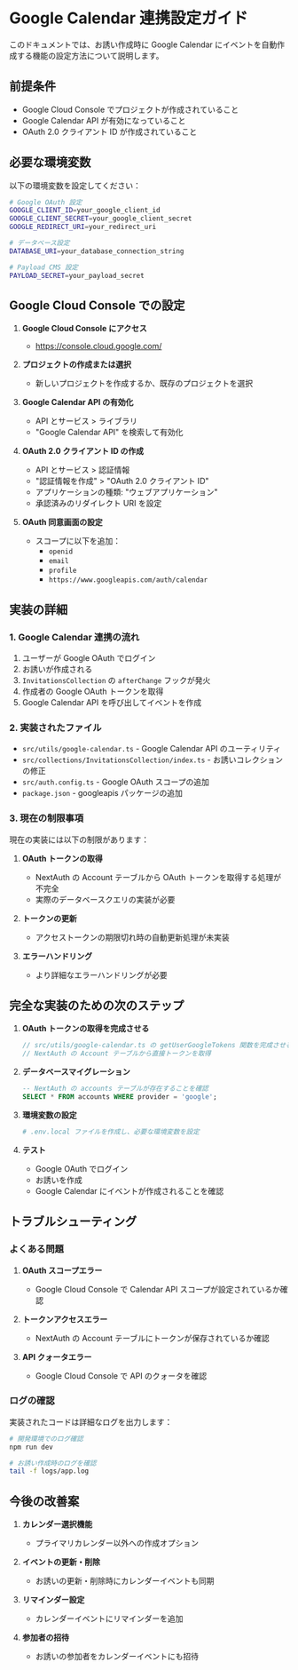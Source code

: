 # Google Calendar 連携設定ガイド

このドキュメントでは、お誘い作成時に Google Calendar にイベントを自動作成する機能の設定方法について説明します。

## 前提条件

- Google Cloud Console でプロジェクトが作成されていること
- Google Calendar API が有効になっていること
- OAuth 2.0 クライアント ID が作成されていること

## 必要な環境変数

以下の環境変数を設定してください：

```bash
# Google OAuth 設定
GOOGLE_CLIENT_ID=your_google_client_id
GOOGLE_CLIENT_SECRET=your_google_client_secret
GOOGLE_REDIRECT_URI=your_redirect_uri

# データベース設定
DATABASE_URI=your_database_connection_string

# Payload CMS 設定
PAYLOAD_SECRET=your_payload_secret
```

## Google Cloud Console での設定

1. **Google Cloud Console にアクセス**
   - https://console.cloud.google.com/

2. **プロジェクトの作成または選択**
   - 新しいプロジェクトを作成するか、既存のプロジェクトを選択

3. **Google Calendar API の有効化**
   - API とサービス > ライブラリ
   - "Google Calendar API" を検索して有効化

4. **OAuth 2.0 クライアント ID の作成**
   - API とサービス > 認証情報
   - "認証情報を作成" > "OAuth 2.0 クライアント ID"
   - アプリケーションの種類: "ウェブアプリケーション"
   - 承認済みのリダイレクト URI を設定

5. **OAuth 同意画面の設定**
   - スコープに以下を追加：
     - `openid`
     - `email`
     - `profile`
     - `https://www.googleapis.com/auth/calendar`

## 実装の詳細

### 1. Google Calendar 連携の流れ

1. ユーザーが Google OAuth でログイン
2. お誘いが作成される
3. `InvitationsCollection` の `afterChange` フックが発火
4. 作成者の Google OAuth トークンを取得
5. Google Calendar API を呼び出してイベントを作成

### 2. 実装されたファイル

- `src/utils/google-calendar.ts` - Google Calendar API のユーティリティ
- `src/collections/InvitationsCollection/index.ts` - お誘いコレクションの修正
- `src/auth.config.ts` - Google OAuth スコープの追加
- `package.json` - googleapis パッケージの追加

### 3. 現在の制限事項

現在の実装には以下の制限があります：

1. **OAuth トークンの取得**
   - NextAuth の Account テーブルから OAuth トークンを取得する処理が不完全
   - 実際のデータベースクエリの実装が必要

2. **トークンの更新**
   - アクセストークンの期限切れ時の自動更新処理が未実装

3. **エラーハンドリング**
   - より詳細なエラーハンドリングが必要

## 完全な実装のための次のステップ

1. **OAuth トークンの取得を完成させる**
   ```typescript
   // src/utils/google-calendar.ts の getUserGoogleTokens 関数を完成させる
   // NextAuth の Account テーブルから直接トークンを取得
   ```

2. **データベースマイグレーション**
   ```sql
   -- NextAuth の accounts テーブルが存在することを確認
   SELECT * FROM accounts WHERE provider = 'google';
   ```

3. **環境変数の設定**
   ```bash
   # .env.local ファイルを作成し、必要な環境変数を設定
   ```

4. **テスト**
   - Google OAuth でログイン
   - お誘いを作成
   - Google Calendar にイベントが作成されることを確認

## トラブルシューティング

### よくある問題

1. **OAuth スコープエラー**
   - Google Cloud Console で Calendar API スコープが設定されているか確認

2. **トークンアクセスエラー**
   - NextAuth の Account テーブルにトークンが保存されているか確認

3. **API クォータエラー**
   - Google Cloud Console で API のクォータを確認

### ログの確認

実装されたコードは詳細なログを出力します：

```bash
# 開発環境でのログ確認
npm run dev

# お誘い作成時のログを確認
tail -f logs/app.log
```

## 今後の改善案

1. **カレンダー選択機能**
   - プライマリカレンダー以外への作成オプション

2. **イベントの更新・削除**
   - お誘いの更新・削除時にカレンダーイベントも同期

3. **リマインダー設定**
   - カレンダーイベントにリマインダーを追加

4. **参加者の招待**
   - お誘いの参加者をカレンダーイベントにも招待